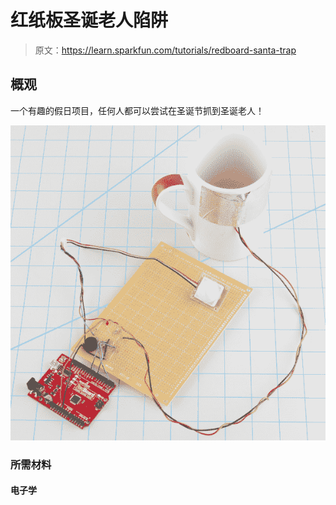 # 红纸板圣诞老人陷阱

> 原文：<https://learn.sparkfun.com/tutorials/redboard-santa-trap>

## 概观

一个有趣的假日项目，任何人都可以尝试在圣诞节抓到圣诞老人！

[![alt text](img/63f8ac353538173d9e19d6b5637bd1d1.png)](https://cdn.sparkfun.com/assets/learn_tutorials/3/3/8/Santa_Trap_Image.jpg)

### 所需材料

#### 电子学